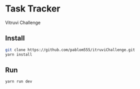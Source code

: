 # Task Tracker

Vitruvi Challenge

## Install

```bash
git clone https://github.com/pablom555/itruviChallenge.git
yarn install
```

## Run

```bash
yarn run dev
```
